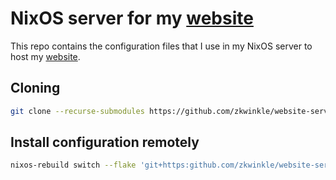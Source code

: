 # NixOS server for my [website](https://github.com/zkwinkle/website)

This repo contains the configuration files that I use in my NixOS server
to host my [website](https://github.com/zkwinkle/website-server).

## Cloning

```sh
git clone --recurse-submodules https://github.com/zkwinkle/website-server.git
```

## Install configuration remotely

```sh
nixos-rebuild switch --flake 'git+https:github.com/zkwinkle/website-server?submodules=1#website-server --no-write-lock-file'
```
